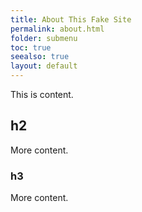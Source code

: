 ```yaml
---
title: About This Fake Site
permalink: about.html
folder: submenu
toc: true
seealso: true
layout: default
---
```


This is content. 

## h2

More content.

### h3

More content.
